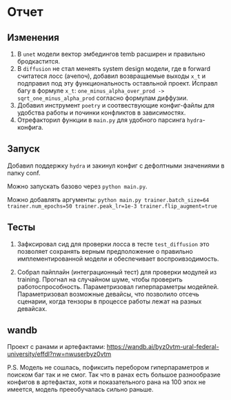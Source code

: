 # Отчет

## Изменения
1) В ```unet``` модели вектор эмбедингов temb расширен и правильно бродкастится.
2) В ```diffusion```  не стал менеять system design модели, где в forward считатеся лосс (ачепоч), добавил возвращаемые выходы ```x_t``` и подправил под эту функциональность оставльной проект. Исправл багу в формуле ```x_t```: ```one_minus_alpha_over_prod -> sqrt_one_minus_alpha_prod``` согласно формулам диффузии.
3) Добавил инструмент ```poetry``` и соотвествующие конфиг-файлы для удобства работы и починки конфликтов в зависимостях.
4) Отрефакторил функции в ```main.py``` для удобного парсинга ```hydra```-конфига.

## Запуск

Добавил поддержку ```hydra``` и закинул конфиг с дефолтными значениями в папку conf.

Можно запускать базово через ```python main.py```. 

Можно добавлять аргументы: ```python main.py trainer.batch_size=64 trainer.num_epochs=50 trainer.peak_lr=1e-3 trainer.flip_augment=true```


## Тесты

1) Зафксировал сид для проверки лосса в тесте ```test_diffusion``` это позволяет сохранять верным предположение о правильно имплементированной модели и обеспечивает воспроивзодимость.

2) Собрал пайплайн (интеграционный тест) для проверки модулей из training. Прогнал на случайном шуме, чтобы проверить работоспрособность. Параметризовал гиперпараметры модейлей. Параметризовал возможные девайсы, что позволило отсечь сценарии, когда тензоры в процессе работы лежат на разных девайсах.

## wandb

Проект с ранами и артефактами: https://wandb.ai/byz0vtm-ural-federal-university/effdl?nw=nwuserbyz0vtm

P.S. Модель не сошлась, пофиксить перебором гиперпараметров и поиском баг так и не смог. Так что в ранах есть большое разнообразие конфигов в артефактах, хотя и показательного рана на 100 эпох не имеется, модель прееобучалась сильно раньше.